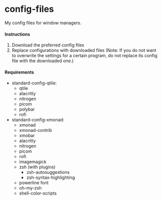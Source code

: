 # config-files
My config files for window managers.<br>
#### Instructions
1. Download the preferred config files
2. Replace configurations with downloaded files (Note: If you do not want to overwrite the settings for a certain program, do not replace its config file with the downloaded one.)
#### Requirements
- standard-config-qtile:
  - qtile
  - alacritty
  - nitrogen
  - picom
  - polybar
  - rofi
- standard-config-xmonad:
  - xmonad
  - xmonad-contrib
  - xmobar
  - alacritty
  - nitrogen
  - picom
  - rofi
  - imagemagick
  - zsh
    (with plugins)
    - zsh-autosuggestions
    - zsh-syntax-highlighting
  - powerline font
  - oh-my-zsh
  - shell-color-scripts
